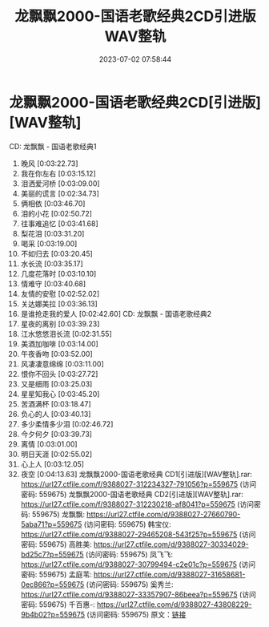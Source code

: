 ﻿---
title: 龙飘飘2000-国语老歌经典2CD引进版WAV整轨
date: 2023-07-02 07:58:44
categories: WAV车载音乐、镜像
tags: 华语中文
---
# 龙飘飘2000-国语老歌经典2CD[引进版][WAV整轨]

CD: 龙飘飘 - 国语老歌经典1
01. 晚风 [0:03:22.73]
02. 我在你左右 [0:03:15.12]
03. 泪洒爱河桥 [0:03:09.00]
04. 美丽的谎言 [0:02:34.73]
05. 俩相依 [0:03:46.70]
06. 泪的小花 [0:02:50.72]
07. 往事难追忆 [0:03:41.68]
08. 梨花泪 [0:03:31.20]
09. 喝采 [0:03:19.00]
10. 不如归去 [0:03:20.45]
11. 水长流 [0:03:35.17]
12. 几度花落时 [0:03:10.10]
13. 情难守 [0:03:40.68]
14. 友情的安慰 [0:02:52.02]
15. 关达娜美拉 [0:03:36.13]
16. 是谁抢走我的爱人 [0:02:42.60]
CD: 龙飘飘 - 国语老歌经典2
01. 星夜的离别 [0:03:39.23]
02. 江水悠悠泪长流 [0:02:31.55]
03. 美酒加咖啡 [0:03:14.00]
04. 午夜香吻 [0:03:52.00]
05. 风凄凄意绵绵 [0:03:11.00]
06. 恨你不回头 [0:03:27.72]
07. 又是细雨 [0:03:25.03]
08. 星星知我心 [0:03:45.20]
09. 苦酒满杯 [0:03:18.47]
10. 负心的人 [0:03:40.13]
11. 多少柔情多少泪 [0:02:46.72]
12. 今夕何夕 [0:03:39.73]
13. 离情 [0:03:01.00]
14. 明日天涯 [0:02:55.02]
15. 心上人 [0:03:12.05]
16. 夜空 [0:04:13.63]
龙飘飘2000-国语老歌经典 CD1[引进版][WAV整轨].rar: https://url27.ctfile.com/f/9388027-312234327-791056?p=559675
(访问密码: 559675)
龙飘飘2000-国语老歌经典 CD2[引进版][WAV整轨].rar: https://url27.ctfile.com/f/9388027-312230218-af8041?p=559675
(访问密码: 559675)
龙飘飘: https://url27.ctfile.com/d/9388027-27660790-5aba71?p=559675
(访问密码: 559675)
韩宝仪: https://url27.ctfile.com/d/9388027-29465208-543f25?p=559675
(访问密码: 559675)
高胜美: https://url27.ctfile.com/d/9388027-30334029-bd25c7?p=559675
(访问密码: 559675)
凤飞飞: https://url27.ctfile.com/d/9388027-30799494-c2e01c?p=559675
(访问密码: 559675)
孟庭苇: https://url27.ctfile.com/d/9388027-31658681-0ec866?p=559675
(访问密码: 559675)
奚秀兰: https://url27.ctfile.com/d/9388027-33357907-86beea?p=559675
(访问密码: 559675)
千百惠-: https://url27.ctfile.com/d/9388027-43808229-9b4b02?p=559675
(访问密码: 559675)
原文：[链接](https://blog.sina.com.cn/s/blog_1647c7e76010312iw.html)